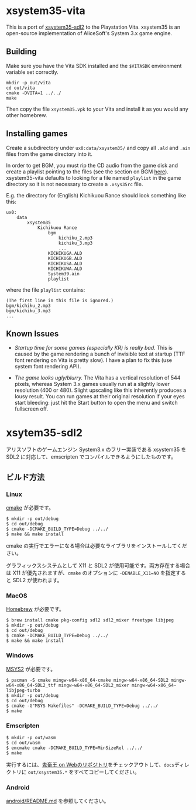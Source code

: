 # xsystem35-vita

This is a port of [xsystem35-sdl2](https://github.com/kichikuou/xsystem35-sdl2) to the Playstation Vita. xsystem35 is an open-source implementation of AliceSoft's System 3.x game engine.

## Building

Make sure you have the Vita SDK installed and the `$VITASDK` environment variable set correctly.

	mkdir -p out/vita
	cd out/vita
	cmake -DVITA=1 ../../
	make

Then copy the file `xsystem35.vpk` to your Vita and install it as you would any other homebrew.

## Installing games

Create a subdirectory under `ux0:data/xsystem35/` and copy all `.ald` and `.ain` files from the game directory into it.

In order to get BGM, you must rip the CD audio from the game disk and create a playlist pointing to the files (see the section on BGM [here](https://haniwa.website/games/preparing-a-game-directory.html)). xsystem35-vita defaults to looking for a file named `playlist` in the game directory so it is not necessary to create a `.xsys35rc` file.

E.g. the directory for (English) Kichikuou Rance should look something like this:

    ux0:
        data
            xsystem35
                Kichikuou Rance
                    bgm
                        kichiku_2.mp3
                        kichiku_3.mp3
                        ...
                    KICHIKUGA.ALD
                    KICHIKUGB.ALD
                    KICHIKUSA.ALD
                    KICHIKUWA.ALD
                    System39.ain
                    playlist

where the file `playlist` contains:

	(The first line in this file is ignored.)
	bgm/kichiku_2.mp3
	bgm/kichiku_3.mp3
	...

## Known Issues

* *Startup time for some games (especially KR) is really bad.* This is caused by the game rendering a bunch of invisible text at startup (TTF font rendering on Vita is pretty slow). I have a plan to fix this (use system font rendering API).

* *The game looks ugly/blurry.* The Vita has a vertical resolution of 544 pixels, whereas System 3.x games usually run at a slightly lower resolution (400 or 480). Slight upscaling like this inherently produces a lousy result. You can run games at their original resolution if your eyes start bleeding: just hit the Start button to open the menu and switch fullscreen off.

# xsytem35-sdl2

アリスソフトのゲームエンジン System3.x のフリー実装である xsystem35 を SDL2 に対応して、emscripten でコンパイルできるようにしたものです。

## ビルド方法
### Linux

[cmake](https://cmake.org/) が必要です。

    $ mkdir -p out/debug
    $ cd out/debug
    $ cmake -DCMAKE_BUILD_TYPE=Debug ../../
    $ make && make install

cmake の実行でエラーになる場合は必要なライブラリをインストールしてください。

グラフィックスシステムとして X11 と SDL2 が使用可能です。両方存在する場合は X11 が優先されますが、`cmake` のオプションに `-DENABLE_X11=NO` を指定すると SDL2 が使われます。

### MacOS

[Homebrew](https://brew.sh/index_ja) が必要です。

    $ brew install cmake pkg-config sdl2 sdl2_mixer freetype libjpeg
    $ mkdir -p out/debug
    $ cd out/debug
    $ cmake -DCMAKE_BUILD_TYPE=Debug ../../
    $ make && make install

### Windows

[MSYS2](https://www.msys2.org) が必要です。

    $ pacman -S cmake mingw-w64-x86_64-cmake mingw-w64-x86_64-SDL2 mingw-w64-x86_64-SDL2_ttf mingw-w64-x86_64-SDL2_mixer mingw-w64-x86_64-libjpeg-turbo
    $ mkdir -p out/debug
    $ cd out/debug
    $ cmake -G"MSYS Makefiles" -DCMAKE_BUILD_TYPE=Debug ../../
    $ make

### Emscripten

    $ mkdir -p out/wasm
    $ cd out/wasm
    $ emcmake cmake -DCMAKE_BUILD_TYPE=MinSizeRel ../../
    $ make

実行するには、[鬼畜王 on Webのリポジトリ](https://github.com/kichikuou/web)をチェックアウトして、`docs`ディレクトリに `out/xsystem35.*` をすべてコピーしてください。

### Android

[android/README.md](android/) を参照してください。

